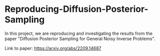 # Reproducing-Diffusion-Posterior-Sampling

In this project, we are reproducing and investigating the results from the paper "Diffusion Posterior Sampling for General Noisy Inverse Problems".

Link to paper: https://arxiv.org/abs/2209.14687

